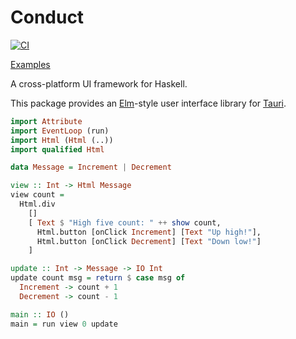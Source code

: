 # Conduct

[![CI](https://github.com/matthunz/conduct/actions/workflows/ci.yml/badge.svg)](https://github.com/matthunz/conduct/actions/workflows/ci.yml)

[Examples](https://github.com/matthunz/conduct/tree/main/examples)

A cross-platform UI framework for Haskell.

This package provides an [Elm](https://elm-lang.org)-style
user interface library for [Tauri](https://tauri.app).

```hs
import Attribute
import EventLoop (run)
import Html (Html (..))
import qualified Html

data Message = Increment | Decrement

view :: Int -> Html Message
view count =
  Html.div
    []
    [ Text $ "High five count: " ++ show count,
      Html.button [onClick Increment] [Text "Up high!"],
      Html.button [onClick Decrement] [Text "Down low!"]
    ]

update :: Int -> Message -> IO Int
update count msg = return $ case msg of
  Increment -> count + 1
  Decrement -> count - 1

main :: IO ()
main = run view 0 update
```
